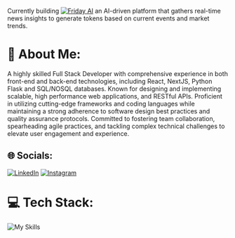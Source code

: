 Currently building  [![Friday AI](https://www.friday.run/_next/image?url=%2Fimages%2Flogo.png&w=96&q=75)](https://www.friday.run/) an AI-driven platform that gathers real-time news insights to generate tokens based on current events and market trends.<br/> 

# 💫 About Me:
A highly skilled Full Stack Developer with comprehensive experience in both front-end and back-end technologies, including React, NextJS, Python Flask and SQL/NOSQL databases. Known for designing and implementing scalable, high performance web applications, and RESTful APIs. Proficient in utilizing cutting-edge frameworks and coding languages while maintaining a strong adherence to software design best practices and quality assurance protocols. Committed to fostering team collaboration, spearheading agile practices, and tackling complex technical challenges to elevate user engagement and experience.


## 🌐 Socials:
[![LinkedIn](https://img.shields.io/badge/LinkedIn-%230077B5.svg?logo=linkedin&logoColor=white)](https://linkedin.com/in/https://www.linkedin.com/in/boranfurkan/) 
[![Instagram](https://img.shields.io/badge/Instagram-%23E4405F.svg?logo=Instagram&logoColor=white)](https://instagram.com/boranfurkann)

# 💻 Tech Stack:
![My Skills](https://skillicons.dev/icons?i=nextjs,react,redux,py,nodejs,babel,bash,bootstrap,codepen,bots,express,figma,firebase,flask,go,heroku,js,ts,mongodb,mysql,postgres,ps,postman,tailwind,vscode,wasm)
